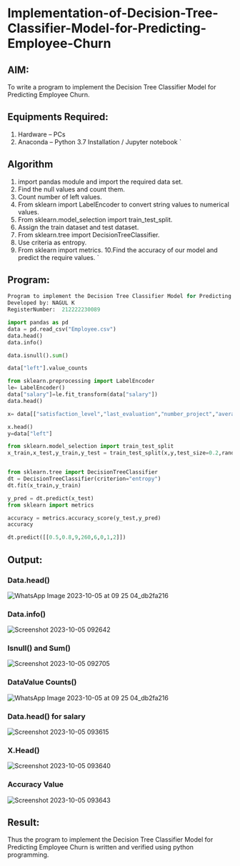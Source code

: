 # Implementation-of-Decision-Tree-Classifier-Model-for-Predicting-Employee-Churn

## AIM:
To write a program to implement the Decision Tree Classifier Model for Predicting Employee Churn.

## Equipments Required:
1. Hardware – PCs
2. Anaconda – Python 3.7 Installation / Jupyter notebook
`
## Algorithm
1. import pandas module and import the required data set.
2. Find the null values and count them.
3. Count number of left values.
4. From sklearn import LabelEncoder to convert string values to numerical values.
5. From sklearn.model_selection import train_test_split.
6. Assign the train dataset and test dataset.
7. From sklearn.tree import DecisionTreeClassifier.
8. Use criteria as entropy.
9. From sklearn import metrics. 10.Find the accuracy of our model and predict the require values.
`
## Program:
```py
Program to implement the Decision Tree Classifier Model for Predicting Employee Churn.
Developed by: NAGUL K
RegisterNumber:  212222230089
```
```py
import pandas as pd
data = pd.read_csv("Employee.csv")
data.head()
data.info()

data.isnull().sum()

data["left"].value_counts

from sklearn.preprocessing import LabelEncoder
le= LabelEncoder()
data["salary"]=le.fit_transform(data["salary"])
data.head()

x= data[["satisfaction_level","last_evaluation","number_project","average_montly_hours","time_spend_company","Work_accident","promotion_last_5years","salary"]]

x.head()
y=data["left"]

from sklearn.model_selection import train_test_split
x_train,x_test,y_train,y_test = train_test_split(x,y,test_size=0.2,random_state = 100)


from sklearn.tree import DecisionTreeClassifier
dt = DecisionTreeClassifier(criterion="entropy")
dt.fit(x_train,y_train)

y_pred = dt.predict(x_test)
from sklearn import metrics

accuracy = metrics.accuracy_score(y_test,y_pred)
accuracy

dt.predict([[0.5,0.8,9,260,6,0,1,2]])
```

## Output:
### Data.head()
![WhatsApp Image 2023-10-05 at 09 25 04_db2fa216](https://github.com/Nagul71/Implementation-of-Decision-Tree-Classifier-Model-for-Predicting-Employee-Churn/assets/118661118/9d2d241f-6815-4c82-a8f9-a4f98b716269)

### Data.info()
![Screenshot 2023-10-05 092642](https://github.com/Nagul71/Implementation-of-Decision-Tree-Classifier-Model-for-Predicting-Employee-Churn/assets/118661118/7f9ac45a-e910-4aec-a636-8c830dd6f052)

### Isnull() and Sum()
![Screenshot 2023-10-05 092705](https://github.com/Nagul71/Implementation-of-Decision-Tree-Classifier-Model-for-Predicting-Employee-Churn/assets/118661118/067d9b0c-721b-48ae-83c6-cdb3d66866ca)

### DataValue Counts()
![WhatsApp Image 2023-10-05 at 09 25 04_db2fa216](https://github.com/Nagul71/Implementation-of-Decision-Tree-Classifier-Model-for-Predicting-Employee-Churn/assets/118661118/49142d5a-ae0f-4421-be20-0a40656968c0)

### Data.head() for salary
![Screenshot 2023-10-05 093615](https://github.com/Nagul71/Implementation-of-Decision-Tree-Classifier-Model-for-Predicting-Employee-Churn/assets/118661118/cdacd324-81f1-4bf2-a6f8-549641bc35d7)

### X.Head()
![Screenshot 2023-10-05 093640](https://github.com/Nagul71/Implementation-of-Decision-Tree-Classifier-Model-for-Predicting-Employee-Churn/assets/118661118/196f2e85-bd4c-4e75-8512-6d02618cefa6)

### Accuracy Value
![Screenshot 2023-10-05 093643](https://github.com/Nagul71/Implementation-of-Decision-Tree-Classifier-Model-for-Predicting-Employee-Churn/assets/118661118/d70a371b-840c-41db-9f2b-c6d99b2ca673)


## Result:
Thus the program to implement the  Decision Tree Classifier Model for Predicting Employee Churn is written and verified using python programming.
